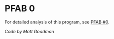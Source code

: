 # PFAB 0

For detailed analysis of this program, see [PFAB #0](https://robertheaton.com/pfab0).

*Code by Matt Goodman*
